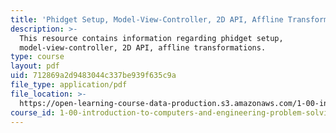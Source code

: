 ```yaml
---
title: 'Phidget Setup, Model-View-Controller, 2D API, Affline Transformations'
description: >-
  This resource contains information regarding phidget setup,
  model-view-controller, 2D API, affline transformations.
type: course
layout: pdf
uid: 712869a2d9483044c337be939f635c9a
file_type: application/pdf
file_location: >-
  https://open-learning-course-data-production.s3.amazonaws.com/1-00-introduction-to-computers-and-engineering-problem-solving-spring-2012/712869a2d9483044c337be939f635c9a_MIT1_00S12_REC_8.pdf
course_id: 1-00-introduction-to-computers-and-engineering-problem-solving-spring-2012
---
```


